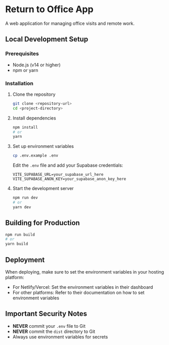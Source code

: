 
# Return to Office App

A web application for managing office visits and remote work.

## Local Development Setup

### Prerequisites
- Node.js (v14 or higher)
- npm or yarn

### Installation

1. Clone the repository
   ```bash
   git clone <repository-url>
   cd <project-directory>
   ```

2. Install dependencies
   ```bash
   npm install
   # or
   yarn
   ```

3. Set up environment variables
   ```bash
   cp .env.example .env
   ```
   
   Edit the `.env` file and add your Supabase credentials:
   ```
   VITE_SUPABASE_URL=your_supabase_url_here
   VITE_SUPABASE_ANON_KEY=your_supabase_anon_key_here
   ```

4. Start the development server
   ```bash
   npm run dev
   # or
   yarn dev
   ```

## Building for Production

```bash
npm run build
# or
yarn build
```

## Deployment

When deploying, make sure to set the environment variables in your hosting platform:

- For Netlify/Vercel: Set the environment variables in their dashboard
- For other platforms: Refer to their documentation on how to set environment variables

## Important Security Notes

- **NEVER** commit your `.env` file to Git
- **NEVER** commit the `dist` directory to Git
- Always use environment variables for secrets
